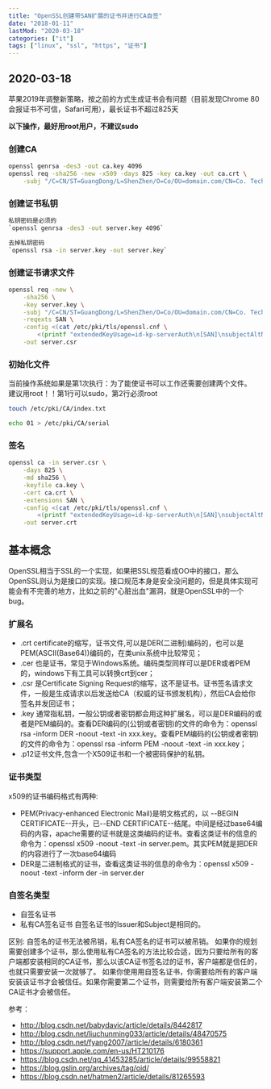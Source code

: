 ```yaml
---
title: "OpenSSL创建带SAN扩展的证书并进行CA自签"
date: "2018-01-11"
lastMod: "2020-03-18"
categories: ["it"]
tags: ["linux", "ssl", "https", "证书"]
---
```


## 2020-03-18
苹果2019年调整新策略，按之前的方式生成证书会有问题（目前发现Chrome 80会报证书不可信，Safari可用），最长证书不超过825天

**以下操作，最好用root用户，不建议sudo**

### 创建CA
```bash
openssl genrsa -des3 -out ca.key 4096
openssl req -sha256 -new -x509 -days 825 -key ca.key -out ca.crt \
    -subj "/C=CN/ST=GuangDong/L=ShenZhen/O=Co/OU=domain.com/CN=Co. Tech"
```

### 创建证书私钥
```bash
私钥密码是必须的
`openssl genrsa -des3 -out server.key 4096`

去掉私钥密码
`openssl rsa -in server.key -out server.key`
```

### 创建证书请求文件
```bash
openssl req -new \
    -sha256 \
    -key server.key \
    -subj "/C=CN/ST=GuangDong/L=ShenZhen/O=Co/OU=domain.com/CN=Co. Tech" \
    -reqexts SAN \
    -config <(cat /etc/pki/tls/openssl.cnf \
        <(printf "extendedKeyUsage=id-kp-serverAuth\n[SAN]\nsubjectAltName=DNS:192.168.1.10,IP:192.168.1.10")) \
    -out server.csr
```

### 初始化文件
当前操作系统如果是第1次执行：为了能使证书可以工作还需要创建两个文件。  
建议用root！！第1行可以sudo，第2行必须root
```bash
touch /etc/pki/CA/index.txt

echo 01 > /etc/pki/CA/serial
```

### 签名
```bash
openssl ca -in server.csr \
    -days 825 \
    -md sha256 \
    -keyfile ca.key \
    -cert ca.crt \
    -extensions SAN \
    -config <(cat /etc/pki/tls/openssl.cnf \
        <(printf "extendedKeyUsage=id-kp-serverAuth\n[SAN]\nsubjectAltName=DNS:192.168.1.10,IP:192.168.1.10")) \
    -out server.crt
```

## 基本概念

OpenSSL相当于SSL的一个实现，如果把SSL规范看成OO中的接口，那么OpenSSL则认为是接口的实现。接口规范本身是安全没问题的，但是具体实现可能会有不完善的地方，比如之前的"心脏出血"漏洞，就是OpenSSL中的一个bug。

### 扩展名
- .crt certificate的缩写，证书文件,可以是DER(二进制)编码的，也可以是PEM(ASCII(Base64))编码的，在类unix系统中比较常见；
- .cer 也是证书，常见于Windows系统。编码类型同样可以是DER或者PEM的，windows下有工具可以转换crt到cer；
- .csr 是Certificate Signing Request的缩写，这不是证书。证书签名请求文件，一般是生成请求以后发送给CA（权威的证书颁发机构），然后CA会给你签名并发回证书；
- .key 通常指私钥，一般公钥或者密钥都会用这种扩展名，可以是DER编码的或者是PEM编码的。查看DER编码的(公钥或者密钥)的文件的命令为：openssl rsa -inform DER -noout -text -in xxx.key。查看PEM编码的(公钥或者密钥)的文件的命令为：openssl rsa -inform PEM -noout -text -in xxx.key；
- .p12证书文件,包含一个X509证书和一个被密码保护的私钥。

### 证书类型
x509的证书编码格式有两种:
- PEM(Privacy-enhanced Electronic Mail)是明文格式的，以 --BEGIN CERTIFICATE--开头，已--END CERTIFICATE--结尾。中间是经过base64编码的内容，apache需要的证书就是这类编码的证书。查看这类证书的信息的命令为：openssl x509 -noout -text -in server.pem。其实PEM就是把DER的内容进行了一次base64编码
- DER是二进制格式的证书，查看这类证书的信息的命令为：openssl x509 -noout -text -inform der -in server.der

### 自签名类型
- 自签名证书
- 私有CA签名证书
	自签名证书的Issuer和Subject是相同的。

区别:
自签名的证书无法被吊销，私有CA签名的证书可以被吊销。
如果你的规划需要创建多个证书，那么使用私有CA签名的方法比较合适，因为只要给所有的客户端都安装相同的CA证书，那么以该CA证书签名过的证书，客户端都是信任的，也就只需要安装一次就够了。
如果你使用用自签名证书，你需要给所有的客户端安装该证书才会被信任。如果你需要第二个证书，则需要给所有客户端安装第二个CA证书才会被信任。

参考：
- <http://blog.csdn.net/babydavic/article/details/8442817>
- <http://blog.csdn.net/liuchunming033/article/details/48470575>
- <http://blog.csdn.net/fyang2007/article/details/6180361>
- <https://support.apple.com/en-us/HT210176>
- <https://blog.csdn.net/qq_41453285/article/details/99558821>
- <https://blog.gslin.org/archives/tag/oid/>
- <https://blog.csdn.net/hatmen2/article/details/81265593>